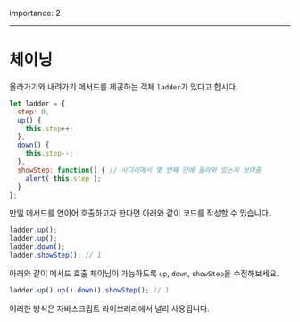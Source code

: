importance: 2

---

# 체이닝

올라가기와 내려가기 메서드를 제공하는 객체 `ladder`가 있다고 합시다.

```js
let ladder = {
  step: 0,
  up() { 
    this.step++;
  },
  down() { 
    this.step--;
  },
  showStep: function() { // 사다리에서 몇 번째 단에 올라와 있는지 보여줌
    alert( this.step );
  }
};
```

만일 메서드를 연이어 호출하고자 한다면 아래와 같이 코드를 작성할 수 있습니다.

```js
ladder.up();
ladder.up();
ladder.down();
ladder.showStep(); // 1
```

아래와 같이 메서드 호출 체이닝이 가능하도록 `up`, `down`, `showStep`을 수정해보세요.

```js
ladder.up().up().down().showStep(); // 1
```

이러한 방식은 자바스크립트 라이브러리에서 널리 사용됩니다.
